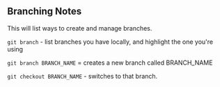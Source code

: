 ## Branching Notes

This will list ways to create and manage branches.

`git branch` - list branches you have locally, and highlight the one you're using

`git branch BRANCH_NAME` = creates a new branch called BRANCH_NAME

`git checkout BRANCH_NAME` - switches to that branch.
